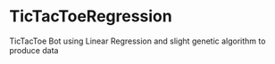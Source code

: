 # TicTacToeRegression
TicTacToe Bot using Linear Regression and slight genetic algorithm to produce data
